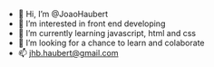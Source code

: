 - 👋 Hi, I’m @JoaoHaubert
- 👀 I’m interested in front end developing
- 🌱 I’m currently learning javascript, html and css
- 💞️ I’m looking for a chance to learn and colaborate
- 📫 jhb.haubert@gmail.com

<!---
JoaoHaubert/JoaoHaubert is a ✨ special ✨ repository because its `README.md` (this file) appears on your GitHub profile.
You can click the Preview link to take a look at your changes.
--->

